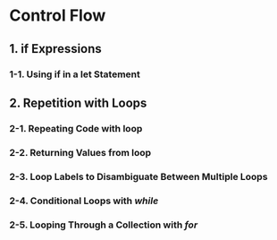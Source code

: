 # Control Flow
## 1. if Expressions

### 1-1. Using if in a let Statement

## 2. Repetition with Loops
### 2-1. Repeating Code with loop
### 2-2. Returning Values from loop
### 2-3. Loop Labels to Disambiguate Between Multiple Loops
### 2-4. Conditional Loops with *while*
### 2-5. Looping Through a Collection with *for*